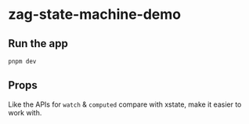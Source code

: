 # zag-state-machine-demo

## Run the app

`pnpm dev`


## Props

Like the APIs for `watch` & `computed` compare with xstate, make it easier to work with.

